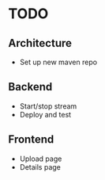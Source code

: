 # TODO

## Architecture
* Set up new maven repo

## Backend
* Start/stop stream
* Deploy and test
## Frontend
* Upload page
* Details page